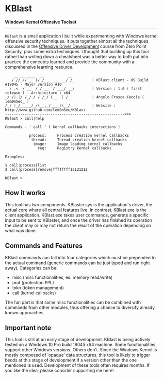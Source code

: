 # KBlast
**Windows Kernel Offensive Toolset**

-----------------------------------------------------------------------------------------------------------------------------------------------------------------
`KBlast` is a small application I built while experimenting with Windows kernel offensive security techniques. It puts together almost all the techniques discussed in the [Offensive Driver Development](https://training.zeropointsecurity.co.uk/courses/offensive-driver-development) course from Zero Point Security, plus some extra techniques. I thought that building up this tool rather than writing down a cheatsheet was a better way to both put into practice the concepts learned and provide the community with a comprehensive learning resource.

```
    __ __ ____  __           __
   / //_// __ )/ /___ ______/ /_        | KBlast client - OS Build #19045 - Major version #10
  / ,<  / __  / / __ `/ ___/ __/        | Version : 1.0 ( first release ) - Architecture : x64
 / /| |/ /_/ / / /_/ (__  ) /_          | Angelo Frasca Caccia ( lem0nSec_ )
/_/ |_/_____/_/\__,_/____/\__/          | Website : http://www.github.com/lem0nSec/KBlast
------------------------------------------------------->>>
KBlast > call|help

Commands - ' call ' ( kernel callbacks interactions )

           process:     Process creation kernel callbacks
            thread:     Thread creation kernel callbacks
             image:     Image loading kernel callbacks
               reg:     Registry kernel callbacks

Examples:

$ call|process|list
$ call|process|remove|ffffffff12121212

KBlast >
```
## How it works
This tool has two components. KBlaster.sys is the application's driver, the actual core where all central features live. In contrast, KBlast.exe is the client application. KBlast.exe takes user commands, generate a specific input to be sent to KBlaster, and once the driver has finished its operation the client may or may not return the result of the operation depending on what was done.

## Commands and Features
KBlast commands can fall into four categories which must be prepended to the actual command (generic commands can be just typed and run right away). Categories can be:

- misc (misc functionalities, es. memory read/write)
- prot (protection PPL)
- tokn (token management)
- call (kernel callbacks)

The fun part is that some misc functionalities can be combined with commands from other modules, thus offering a chance to diversify already known approaches.


## Important note
This tool is still at an early stage of development. KBlast is being actively tested on a Windows 10 Pro build 19045 x64 machine. Some functionalities support other Windows versions. Others don't. Since the Windows Kernel is mostly composed of 'opaque' data structures, this tool is likely to trigger bsods at this stage of development if a version other than the one mentioned is used. Development of these tools often requires months. If you like the idea, please consider supporting me here!